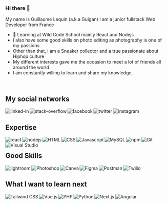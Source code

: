 ### Hi there 👋

My name is Guillaume Lequin (a.k.a Guigan) 
I am a junior fullstack Web Developer from France 
- 🔭 Learning at Wild Code School mainly React and Nodejs 
- I also have some good skills on photo editing as photography is one of my passions
- Other than that, i am a Sneaker collector and a true passionate about Hiphop culture
- My different interests gave me the occasion to meet a lot of friends all around the world
- I am constantly willing to learn and share my knowledge.
<br>

## My social networks
[<img align="left" alt="linked-in" src="https://img.shields.io/badge/linkedin-%230077B5.svg?&style=for-the-badge&logo=linkedin&logoColor=white&style=plastic" />](https://www.linkedin.com/in/guillaume-lequin-500866171/)
[<img align="left" alt="stack-overflow" src="https://shields.io/badge/-Stack%20Overflow-F58025?&logo=Stack%20Overflow&logoColor=white&style=plastic" />](https://stackoverflow.com/users/16815620/guillaume-lequin)
[<img align="left" alt="facebook" src="https://img.shields.io/badge/facebook-%231877F2.svg?&style=for-the-badge&logo=facebook&logoColor=white&style=plastic" />](https://www.facebook.com/riley.macfadden/)
[<img align="left" alt="twitter" src="https://img.shields.io/badge/twitter-%231DA1F2.svg?&style=for-the-badge&logo=twitter&logoColor=white&style=plastic" />](https://twitter.com/Guigan713)
[<img align="left" alt="instagram" src="https://shields.io/badge/-Instagram-ff69b4?&logo=Instagram&logoColor=white&style=plastic" />](https://www.instagram.com/Guigan713)

<br>
                                                                                                                                
## Expertise
<img align="left" alt="react" src="https://shields.io/badge/-React-61DAFB?&logo=React&logoColor=white&style=plastic" />
<img align="left" alt="nodejs" src="https://img.shields.io/badge/node.js%20-%2343853D.svg?&style=for-the-badge&logo=node.js&logoColor=white&style=plastic" />
<img align="left" alt="HTML" src="https://shields.io/badge/-HTML5-E34F26?&logo=HTML5&logoColor=white&style=plastic" />
<img align="left" alt="CSS" src="https://shields.io/badge/-CSS3-1572B6?&logo=CSS3&logoColor=white&style=plastic" />
<img align="left" alt="Javascript" src="https://shields.io/badge/-JavaScript-F7DF1E?&logo=JavaScript&logoColor=white&style=plastic" />
<img align="left" alt="MySQL" src="https://shields.io/badge/-MySQL-4479A1?&logo=MySQL&logoColor=white&style=plastic" />
<img align="left" alt="npm" src="https://shields.io/badge/-npm-CB3837?&logo=npm&logoColor=white&style=plastic" />
<img align="left" alt="Git" src="https://shields.io/badge/-Git-F05032?&logo=Git&logoColor=white&style=plastic" />
<img align="left" alt="Visual Studio" src="https://shields.io/badge/-Visual%20Studio%20Code-007ACC?&logo=Visual%20Studio%20Code&logoColor=white&style=plastic" />

<br>

## Good Skills
<img align="left" alt="lightroom" src="https://shields.io/badge/-Adobe%20Lightroom-31A8FF?&logo=Adobe%20Lightroom&logoColor=white&style=plastic" />
<img align="left" alt="Photoshop" src="https://shields.io/badge/-Adobe%20Photoshop-31A8FF?&logo=Adobe%20Photoshop&logoColor=white&style=plastic" />
<img align="left" alt="Canva" src="https://shields.io/badge/-Canva-00C4CC?&logo=Canva&logoColor=white&style=plastic" />
<img align="left" alt="Figma" src="https://shields.io/badge/-Figma-F24E1E?&logo=Figma&logoColor=white&style=plastic" />
<img align="left" alt="Postman" src="https://shields.io/badge/-Postman-FF6C37?&logo=Postman&logoColor=white&style=plastic" />
<img align="left" alt="Twilio" src="https://shields.io/badge/-Twilio-F22F46?&logo=Twilio&logoColor=white&style=plastic" />

<br>

## What I want to learn next
<img align="left" alt="Tailwind CSS" src="https://shields.io/badge/-Tailwind%20CSS-38B2AC?&logo=Tailwind%20CSS&logoColor=white&style=plastic" />
<img align="left" alt="Vue.js" src="https://shields.io/badge/-Vue.js-4FC08D?&logo=Vue.js&logoColor=white&style=plastic" />
<img align="left" alt="PHP" src="https://shields.io/badge/-PHP-777BB4?&logo=PHP&logoColor=white&style=plastic" />
<img align="left" alt="Python" src="https://shields.io/badge/-Python-3776AB?&logo=Python&logoColor=white&style=plastic" />
<img align="left" alt="Next.js" src="https://shields.io/badge/-Next.js-000000?&logo=Next.js&logoColor=white&style=plastic" />
<img align="left" alt="Angular" src="https://shields.io/badge/-Angular-DD0031?&logo=Angular&logoColor=white&style=plastic" />
